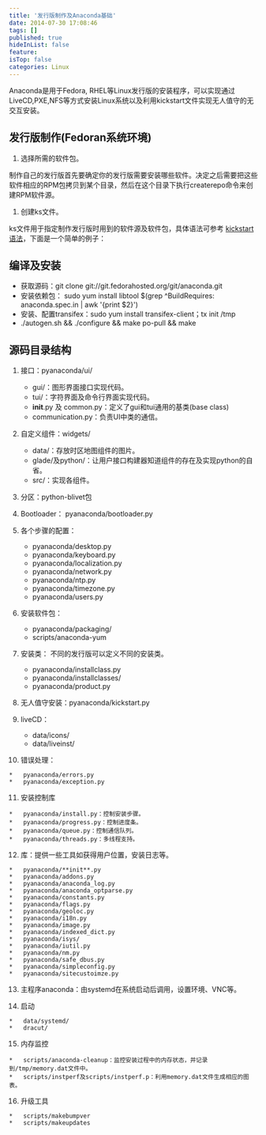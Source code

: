 ```yaml
---
title: '发行版制作及Anaconda基础'
date: 2014-07-30 17:08:46
tags: []
published: true
hideInList: false
feature: 
isTop: false
categories: Linux
---
```


Anaconda是用于Fedora, RHEL等Linux发行版的安装程序，可以实现通过LiveCD,PXE,NFS等方式安装Linux系统以及利用kickstart文件实现无人值守的无交互安装。

发行版制作(Fedoran系统环境)
------------------

1.  选择所需的软件包。

制作自己的发行版首先要确定你的发行版需要安装哪些软件。决定之后需要把这些软件相应的RPM包拷贝到某个目录，然后在这个目录下执行createrepo命令来创建RPM软件源。

1.  创建ks文件。

ks文件用于指定制作发行版时用到的软件源及软件包，具体语法可参考 [kickstart语法](http://fedoraproject.org/wiki/Anaconda/Kickstart)，下面是一个简单的例子：

编译及安装
-----

*   获取源码：git clone git://git.fedorahosted.org/git/anaconda.git
*   安装依赖包： sudo yum install libtool $(grep ^BuildRequires: anaconda.spec.in | awk '{print $2}')
*   安装、配置transifex：sudo yum install transifex-client；tx init /tmp
*   ./autogen.sh && ./configure && make po-pull && make

源码目录结构
------

1.  接口：pyanaconda/ui/
    
    *   gui/：图形界面接口实现代码。
    *   tui/：字符界面及命令行界面实现代码。
    *   __init__.py 及 common.py：定义了gui和tui通用的基类(base class)
    *   communication.py：负责UI中类的通信。
2.  自定义组件：widgets/
    
    *   data/：存放时区地图组件的图片。
    *   glade/及python/：让用户接口构建器知道组件的存在及实现python的自省。
    *   src/：实现各组件。
3.  分区：python-blivet包
    
4.  Bootloader： pyanaconda/bootloader.py
    
5.  各个步骤的配置：
    
    *   pyanaconda/desktop.py
    *   pyanaconda/keyboard.py
    *   pyanaconda/localization.py
    *   pyanaconda/network.py
    *   pyanaconda/ntp.py
    *   pyanaconda/timezone.py
    *   pyanaconda/users.py
6.  安装软件包：
    
    *   pyanaconda/packaging/
    *   scripts/anaconda-yum
7.  安装类： 不同的发行版可以定义不同的安装类。
    
    *   pyanaconda/installclass.py
    *   pyanaconda/installclasses/
    *   pyanaconda/product.py
8.  无人值守安装：pyanaconda/kickstart.py
    
9.  liveCD：
    
    *   data/icons/
    *   data/liveinst/
10.  错误处理：
    
    *   pyanaconda/errors.py
    *   pyanaconda/exception.py
11.  安装控制库
    
    *   pyanaconda/install.py：控制安装步骤。
    *   pyanaconda/progress.py：控制进度条。
    *   pyanaconda/queue.py：控制通信队列。
    *   pyanaconda/threads.py：多线程支持。
12.  库：提供一些工具如获得用户位置，安装日志等。
    
    *   pyanaconda/**init**.py
    *   pyanaconda/addons.py
    *   pyanaconda/anaconda_log.py
    *   pyanaconda/anaconda_optparse.py
    *   pyanaconda/constants.py
    *   pyanaconda/flags.py
    *   pyanaconda/geoloc.py
    *   pyanaconda/i18n.py
    *   pyanaconda/image.py
    *   pyanaconda/indexed_dict.py
    *   pyanaconda/isys/
    *   pyanaconda/iutil.py
    *   pyanaconda/nm.py
    *   pyanaconda/safe_dbus.py
    *   pyanaconda/simpleconfig.py
    *   pyanaconda/sitecustoimze.py
13.  主程序anaconda：由systemd在系统启动后调用，设置环境、VNC等。
    
14.  启动
    
    *   data/systemd/
    *   dracut/
15.  内存监控
    
    *   scripts/anaconda-cleanup：监控安装过程中的内存状态，并记录到/tmp/memory.dat文件中。
    *   scripts/instperf及scripts/instperf.p：利用memory.dat文件生成相应的图表。
16.  升级工具
    
    *   scripts/makebumpver
    *   scripts/makeupdates